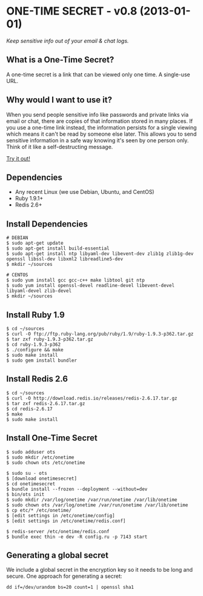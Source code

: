 # ONE-TIME SECRET - v0.8 (2013-01-01)

*Keep sensitive info out of your email & chat logs.*

## What is a One-Time Secret? ##

A one-time secret is a link that can be viewed only one time. A single-use URL.

## Why would I want to use it? ##

When you send people sensitive info like passwords and private links via email or chat, there are copies of that information stored in many places. If you use a one-time link instead, the information persists for a single viewing which means it can't be read by someone else later. This allows you to send sensitive information in a safe way knowing it's seen by one person only. Think of it like a self-destructing message.

<a class="msg" href="https://onetimesecret.com/">Try it out!</a>

## Dependencies

* Any recent Linux (we use Debian, Ubuntu, and CentOS)
* Ruby 1.9.1+
* Redis 2.6+

## Install Dependencies

    # DEBIAN
    $ sudo apt-get update
    $ sudo apt-get install build-essential
    $ sudo apt-get install ntp libyaml-dev libevent-dev zlib1g zlib1g-dev openssl libssl-dev libxml2 libreadline5-dev
    $ mkdir ~/sources

    # CENTOS
    $ sudo yum install gcc gcc-c++ make libtool git ntp
    $ sudo yum install openssl-devel readline-devel libevent-devel libyaml-devel zlib-devel
    $ mkdir ~/sources


## Install Ruby 1.9

    $ cd ~/sources
    $ curl -O ftp://ftp.ruby-lang.org/pub/ruby/1.9/ruby-1.9.3-p362.tar.gz
    $ tar zxf ruby-1.9.3-p362.tar.gz
    $ cd ruby-1.9.3-p362
    $ ./configure && make
    $ sudo make install
    $ sudo gem install bundler


## Install Redis 2.6

    $ cd ~/sources
    $ curl -O http://download.redis.io/releases/redis-2.6.17.tar.gz
    $ tar zxf redis-2.6.17.tar.gz
    $ cd redis-2.6.17
    $ make
    $ sudo make install


## Install One-Time Secret

    $ sudo adduser ots
    $ sudo mkdir /etc/onetime
    $ sudo chown ots /etc/onetime

    $ sudo su - ots
    $ [download onetimesecret]
    $ cd onetimesecret
    $ bundle install --frozen --deployment --without=dev
    $ bin/ots init
    $ sudo mkdir /var/log/onetime /var/run/onetime /var/lib/onetime
    $ sudo chown ots /var/log/onetime /var/run/onetime /var/lib/onetime
    $ cp etc/* /etc/onetime/
    $ [edit settings in /etc/onetime/config]
    $ [edit settings in /etc/onetime/redis.conf]

    $ redis-server /etc/onetime/redis.conf
    $ bundle exec thin -e dev -R config.ru -p 7143 start

## Generating a global secret

We include a global secret in the encryption key so it needs to be long and secure. One approach for generating a secret:

    dd if=/dev/urandom bs=20 count=1 | openssl sha1



